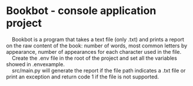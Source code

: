# Bookbot - console application project

<p>
&nbsp;&nbsp;&nbsp; Bookbot is a program that takes a text file (only .txt) and prints a report on the raw content of the book: number of words, most common letters by appearance, number of appearances for each character used in the file. <br />
&nbsp;&nbsp;&nbsp; Create the .env file in the root of the project and set all the variables showed in .envexample. <br />
&nbsp;&nbsp;&nbsp; src/main.py will generate the report if the file path indicates a .txt file or print an exception and return code 1 if the file is not supported.
</p>
